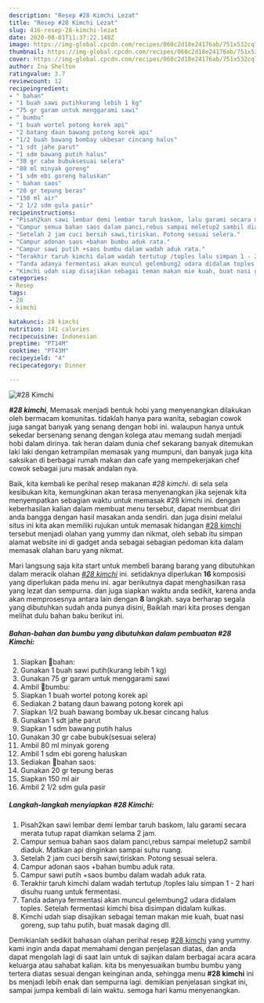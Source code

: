 ```yaml
---
description: "Resep #28 Kimchi Lezat"
title: "Resep #28 Kimchi Lezat"
slug: 416-resep-28-kimchi-lezat
date: 2020-08-01T11:37:22.148Z
image: https://img-global.cpcdn.com/recipes/060c2d18e24176ab/751x532cq70/28-kimchi-foto-resep-utama.jpg
thumbnail: https://img-global.cpcdn.com/recipes/060c2d18e24176ab/751x532cq70/28-kimchi-foto-resep-utama.jpg
cover: https://img-global.cpcdn.com/recipes/060c2d18e24176ab/751x532cq70/28-kimchi-foto-resep-utama.jpg
author: Ina Shelton
ratingvalue: 3.7
reviewcount: 12
recipeingredient:
- " bahan"
- "1 buah sawi putihkurang lebih 1 kg"
- "75 gr garam untuk menggarami sawi"
- " bumbu"
- "1 buah wortel potong korek api"
- "2 batang daun bawang potong korek api"
- "1/2 buah bawang bombay ukbesar cincang halus"
- "1 sdt jahe parut"
- "1 sdm bawang putih halus"
- "30 gr cabe bubuksesuai selera"
- "80 ml minyak goreng"
- "1 sdm ebi goreng haluskan"
- " bahan saos"
- "20 gr tepung beras"
- "150 ml air"
- "2 1/2 sdm gula pasir"
recipeinstructions:
- "Pisah2kan sawi lembar demi lembar taruh baskom, lalu garami secara merata tutup rapat diamkan selama 2 jam."
- "Campur semua bahan saos dalam panci,rebus sampai meletup2 sambil diaduk. Matikan api dinginkan sampai suhu ruang."
- "Setelah 2 jam cuci bersih sawi,tiriskan. Potong sesuai selera."
- "Campur adonan saos +bahan bumbu aduk rata."
- "Campur sawi putih +saos bumbu dalam wadah aduk rata."
- "Terakhir taruh kimchi dalam wadah tertutup /toples lalu simpan 1 - 2 hari disuhu ruang untuk fermentasi."
- "Tanda adanya fermentasi akan muncul gelembung2 udara didalam toples. Setelah fermentasi kimchi bisa disimpan didalam kulkas."
- "Kimchi udah siap disajikan sebagai teman makan mie kuah, buat nasi goreng, sup tahu putih, buat masak daging dll."
categories:
- Resep
tags:
- 28
- kimchi

katakunci: 28 kimchi 
nutrition: 141 calories
recipecuisine: Indonesian
preptime: "PT14M"
cooktime: "PT43M"
recipeyield: "4"
recipecategory: Dinner

---
```



![#28 Kimchi](https://img-global.cpcdn.com/recipes/060c2d18e24176ab/751x532cq70/28-kimchi-foto-resep-utama.jpg)

<b><i>#28 kimchi</i></b>, Memasak menjadi bentuk hobi yang menyenangkan dilakukan oleh bermacam komunitas. tidaklah hanya para wanita, sebagian cowok juga sangat banyak yang senang dengan hobi ini. walaupun hanya untuk sekedar bersenang senang dengan kolega atau memang sudah menjadi hobi dalam dirinya. tak heran dalam dunia chef sekarang banyak ditemukan laki laki dengan ketrampilan memasak yang mumpuni, dan banyak juga kita saksikan di berbagai rumah makan dan cafe yang mempekerjakan chef cowok sebagai juru masak andalan nya.

Baik, kita kembali ke perihal resep makanan <i>#28 kimchi</i>. di sela sela kesibukan kita, kemungkinan akan terasa menyenangkan jika sejenak kita menyempatkan sebagian waktu untuk memasak #28 kimchi ini. dengan keberhasilan kalian dalam membuat menu tersebut, dapat membuat diri anda bangga dengan hasil masakan anda sendiri. dan juga disini melalui situs ini kita akan memiliki rujukan untuk memasak hidangan <u>#28 kimchi</u> tersebut menjadi olahan yang yummy dan nikmat, oleh sebab itu simpan alamat website ini di gadget anda sebagai sebagian pedoman kita dalam memasak olahan baru yang nikmat.




Mari langsung saja kita start untuk membeli barang barang yang dibutuhkan dalam meracik olahan <u><i>#28 kimchi</i></u> ini. setidaknya diperlukan <b>16</b> komposisi yang diperlukan pada menu ini. agar berikutnya dapat menghasilkan rasa yang lezat dan sempurna. dan juga siapkan waktu anda sedikit, karena anda akan memprosesnya antara lain dengan <b>8</b> langkah. saya berharap segala yang dibutuhkan sudah anda punya disini, Baiklah mari kita proses dengan melihat dulu bahan baku berikut ini.

<!--inarticleads1-->

##### Bahan-bahan dan bumbu yang dibutuhkan dalam pembuatan #28 Kimchi:

1. Siapkan  🍒bahan:
1. Gunakan 1 buah sawi putih(kurang lebih 1 kg)
1. Gunakan 75 gr garam untuk menggarami sawi
1. Ambil  🍒bumbu:
1. Siapkan 1 buah wortel potong korek api
1. Sediakan 2 batang daun bawang potong korek api
1. Siapkan 1/2 buah bawang bombay uk.besar cincang halus
1. Gunakan 1 sdt jahe parut
1. Siapkan 1 sdm bawang putih halus
1. Gunakan 30 gr cabe bubuk(sesuai selera)
1. Ambil 80 ml minyak goreng
1. Ambil 1 sdm ebi goreng haluskan
1. Sediakan  🍒bahan saos:
1. Gunakan 20 gr tepung beras
1. Siapkan 150 ml air
1. Ambil 2 1/2 sdm gula pasir




<!--inarticleads2-->

##### Langkah-langkah menyiapkan #28 Kimchi:

1. Pisah2kan sawi lembar demi lembar taruh baskom, lalu garami secara merata tutup rapat diamkan selama 2 jam.
1. Campur semua bahan saos dalam panci,rebus sampai meletup2 sambil diaduk. Matikan api dinginkan sampai suhu ruang.
1. Setelah 2 jam cuci bersih sawi,tiriskan. Potong sesuai selera.
1. Campur adonan saos +bahan bumbu aduk rata.
1. Campur sawi putih +saos bumbu dalam wadah aduk rata.
1. Terakhir taruh kimchi dalam wadah tertutup /toples lalu simpan 1 - 2 hari disuhu ruang untuk fermentasi.
1. Tanda adanya fermentasi akan muncul gelembung2 udara didalam toples. Setelah fermentasi kimchi bisa disimpan didalam kulkas.
1. Kimchi udah siap disajikan sebagai teman makan mie kuah, buat nasi goreng, sup tahu putih, buat masak daging dll.




Demikianlah sedikit bahasan olahan perihal resep <u>#28 kimchi</u> yang yummy. kami ingin anda dapat memahami dengan penjelasan diatas, dan anda dapat mengolah lagi di saat lain untuk di sajikan dalam berbagai acara acara keluarga atau sahabat kalian. kita bs menyesuaikan bumbu bumbu yang tertera diatas sesuai dengan keinginan anda, sehingga menu <b>#28 kimchi</b> ini bs menjadi lebih enak dan sempurna lagi. demikian penjelasan singkat ini, sampai jumpa kembali di lain waktu. semoga hari kamu menyenangkan.
